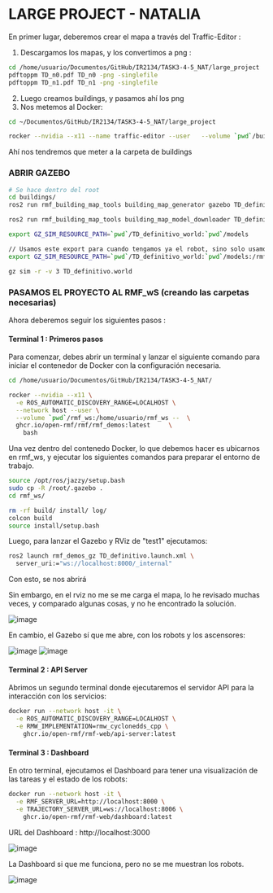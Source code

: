 # LARGE PROJECT - NATALIA

En primer lugar, deberemos crear el mapa a través del Traffic-Editor : 

1) Descargamos los mapas, y los convertimos a png :

```bash
cd /home/usuario/Documentos/GitHub/IR2134/TASK3-4-5_NAT/large_project
pdftoppm TD_n0.pdf TD_n0 -png -singlefile
pdftoppm TD_n1.pdf TD_n1 -png -singlefile
```
2) Luego creamos buildings, y pasamos ahí los png
3) Nos metemos al Docker:
   
```bash
cd ~/Documentos/GitHub/IR2134/TASK3-4-5_NAT/large_project

rocker --nvidia --x11 --name traffic-editor --user   --volume `pwd`/buildings:/rmf_demos_ws/buildings --   ghcr.io/open-rmf/rmf/rmf_demos:latest   bash
```

Ahí nos tendremos que meter a la carpeta de buildings


### ABRIR GAZEBO

```bash
# Se hace dentro del root
cd buildings/
ros2 run rmf_building_map_tools building_map_generator gazebo TD_definitivo.building.yaml TD_definitivo.world ./TD_definitivo_world

```

```bash
ros2 run rmf_building_map_tools building_map_model_downloader TD_definitivo.building.yaml -e ./models

export GZ_SIM_RESOURCE_PATH=`pwd`/TD_definitivo_world:`pwd`/models

// Usamos este export para cuando tengamos ya el robot, sino solo usamos el primer export
export GZ_SIM_RESOURCE_PATH=`pwd`/TD_definitivo_world:`pwd`/models:/rmf_demos_ws/install/rmf_demos_assets/share/rmf_demos_assets/models

gz sim -r -v 3 TD_definitivo.world
```


### PASAMOS EL PROYECTO AL RMF_wS (creando las carpetas necesarias)

Ahora deberemos seguir los siguientes pasos : 

#### Terminal 1 : Primeros pasos

Para comenzar, debes abrir un terminal y lanzar el siguiente comando para iniciar el contenedor de Docker con la configuración necesaria.

```bash
cd /home/usuario/Documentos/GitHub/IR2134/TASK3-4-5_NAT/

rocker --nvidia --x11 \
  -e ROS_AUTOMATIC_DISCOVERY_RANGE=LOCALHOST \
  --network host --user \
  --volume `pwd`/rmf_ws:/home/usuario/rmf_ws --  \
  ghcr.io/open-rmf/rmf/rmf_demos:latest 	\
    bash
```
Una vez dentro del contenedo Docker, lo que debemos hacer es ubicarnos en rmf_ws, y ejecutar los siguientes comandos para preparar el entorno de trabajo.

```bash
source /opt/ros/jazzy/setup.bash
sudo cp -R /root/.gazebo .	
cd rmf_ws/

rm -rf build/ install/ log/
colcon build
source install/setup.bash
```

Luego, para lanzar el Gazebo y RViz de "test1" ejecutamos:

```bash
ros2 launch rmf_demos_gz TD_definitivo.launch.xml \
  server_uri:="ws://localhost:8000/_internal"
```
Con esto, se nos abrirá

Sin embargo, en el rviz no me se me carga el mapa, lo he revisado muchas veces, y comparado algunas cosas, y no he encontrado la solución.

![image](https://github.com/user-attachments/assets/4b80ce90-aff1-400f-8a86-6d35c127aa67)

En cambio, el Gazebo sí que me abre, con los robots y los ascensores:

![image](https://github.com/user-attachments/assets/7c3d4b7e-1231-4a26-b54a-e4747849357a)
![image](https://github.com/user-attachments/assets/592f5319-6a0c-4354-aa6c-ffdd474bcee1)


#### Terminal 2 : API Server

Abrimos un segundo terminal donde ejecutaremos el servidor API para la interacción con los servicios:

```bash
docker run --network host -it \
  -e ROS_AUTOMATIC_DISCOVERY_RANGE=LOCALHOST \
  -e RMW_IMPLEMENTATION=rmw_cyclonedds_cpp \
	ghcr.io/open-rmf/rmf-web/api-server:latest
```
#### Terminal 3 : Dashboard

En otro terminal, ejecutamos el Dashboard para tener una visualización de las tareas y el estado de los robots:
```bash
docker run --network host -it \
  -e RMF_SERVER_URL=http://localhost:8000 \
  -e TRAJECTORY_SERVER_URL=ws://localhost:8006 \
	ghcr.io/open-rmf/rmf-web/dashboard:latest
```
URL del Dashboard : http://localhost:3000

![image](https://github.com/user-attachments/assets/0a0c10cb-6006-43ff-b888-b0c97467f3c5)

La Dashboard si que me funciona, pero no se me muestran los robots.


![image](https://github.com/user-attachments/assets/4dfed90d-731a-4c04-958f-f592581da734)




